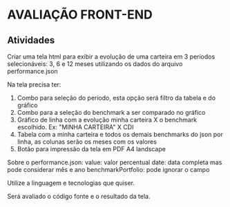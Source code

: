 # AVALIAÇÃO FRONT-END

## Atividades

Criar uma tela html para exibir a evolução de uma carteira em 3 períodos selecionáveis: 3, 6 e 12 meses utilizando os dados do arquivo performance.json

Na tela precisa ter:
1. Combo para seleção do período, esta opção será filtro da tabela e do gráfico
2. Combo para a seleção do benchmark a ser comparado no gráfico
3. Gráfico de linha com a evolução minha carteira X o benchmark escolhido. Ex: "MINHA CARTEIRA" X CDI
4. Tabela com a minha carteira e todos os demais benchmarks do json por linha, as colunas serão os meses com os valores
5. Botão para impressão da tela em PDF A4 landscape

Sobre o performance.json:
value: valor percentual
date: data completa mas pode considerar mês e ano
benchmarkPortfolio: pode ignorar o campo

Utilize a linguagem e tecnologias que quiser.

Será avaliado o código fonte e o resultado da tela.